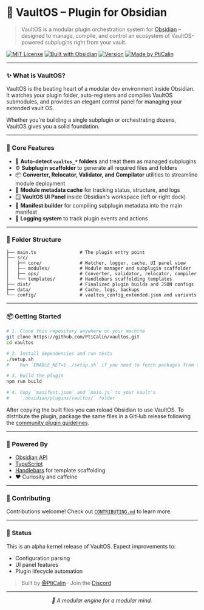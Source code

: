# 🧠 VaultOS – Plugin for Obsidian

> VaultOS is a modular plugin orchestration system for [Obsidian](https://obsidian.md) – designed to manage, compile, and control an ecosystem of VaultOS-powered subplugins right from your vault.

[![MIT License](https://img.shields.io/badge/License-MIT-green?style=flat-square)](./LICENSE)
[![Built with Obsidian](https://img.shields.io/badge/Built%20With-Obsidian-blueviolet?style=flat-square)](https://obsidian.md)
[![Version](https://img.shields.io/badge/version-0.1.0-blue?style=flat-square)](./manifest.json)
[![Made by PtiCalin](https://img.shields.io/badge/Made%20by-PtiCalin-8a2be2?style=flat-square)](https://github.com/PtiCalin)

---

### ✨ What is VaultOS?

VaultOS is the beating heart of a modular dev environment inside Obsidian. It watches your plugin folder, auto-registers and compiles VaultOS submodules, and provides an elegant control panel for managing your extended vault OS.

Whether you're building a single subplugin or orchestrating dozens, VaultOS gives you a solid foundation.

---

### 🔧 Core Features

- 🧩 **Auto-detect `vaultos_*` folders** and treat them as managed subplugins
- ⚙️ **Subplugin scaffolder** to generate all required files and folders
- 📦 **Converter, Relocator, Validator, and Compilator** utilities to streamline module deployment
- 💾 **Module metadata cache** for tracking status, structure, and logs
- 🪟 **VaultOS UI Panel** inside Obsidian's workspace (left or right dock)
- 📁 **Manifest builder** for compiling subplugin metadata into the main manifest
- 📑 **Logging system** to track plugin events and actions

---

### 📁 Folder Structure

```
├── main.ts                # The plugin entry point
├── src/
│   ├── core/              # Watcher, logger, cache, UI panel view
│   ├── modules/           # Module manager and subplugin scaffolder
│   ├── ops/               # Converter, validator, relocator, compiler
│   └── templates/         # Handlebars scaffolding templates
├── dist/                  # Finalized plugin builds and JSON configs
├── data/                  # Cache, logs, backups
└── config/                # vaultos_config_extended.json and variants
```

---

### 📦 Getting Started

```bash
# 1. Clone this repository anywhere on your machine
git clone https://github.com/PtiCalin/vaultos.git
cd vaultos

# 2. Install dependencies and run tests
./setup.sh
#    Run `ENABLE_NET=1 ./setup.sh` if you need to fetch packages from the internet

# 3. Build the plugin
npm run build

# 4. Copy `manifest.json` and `main.js` to your vault's
#    `.obsidian/plugins/vaultos/` folder
```

After copying the built files you can reload Obsidian to use VaultOS.
To distribute the plugin, package the same files in a GitHub release
following the [community plugin guidelines](https://docs.obsidian.md/Plugins/Community+plugins/Publishing+plugins).

---

### 🚀 Powered By

- [Obsidian API](https://docs.obsidian.md/)
- [TypeScript](https://www.typescriptlang.org/)
- [Handlebars](https://handlebarsjs.com/) for template scaffolding
- ❤️ Curiosity and caffeine

---

### 🤝 Contributing

Contributions welcome! Check out [`CONTRIBUTING.md`](./CONTRIBUTING.md) to learn more.

---

### 🧪 Status

This is an alpha kernel release of VaultOS. Expect improvements to:
- Configuration parsing
- UI panel features
- Plugin lifecycle automation

> Built by [@PtiCalin](https://github.com/PtiCalin) · Join the [Discord](https://discord.gg/dX8ZPDrN)

---

<p align="center"><i>🌌 A modular engine for a modular mind.</i></p>

